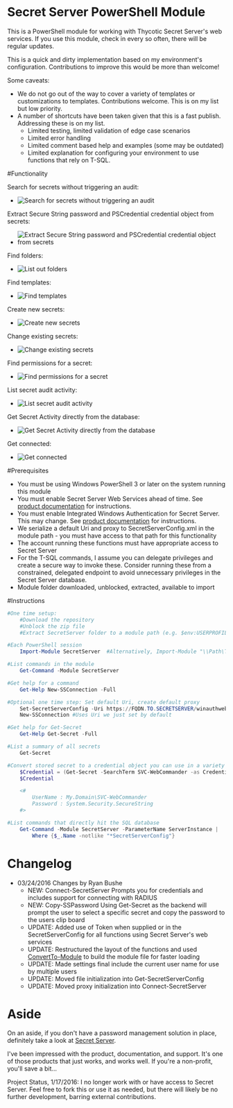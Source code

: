 Secret Server PowerShell Module
=============

This is a PowerShell module for working with Thycotic Secret Server's web services.  If you use this module, check in every so often, there will be regular updates.

This is a quick and dirty implementation based on my environment's configuration.  Contributions to improve this would be more than welcome!

Some caveats:

 * We do not go out of the way to cover a variety of templates or customizations to templates.  Contributions welcome.  This is on my list but low priority.
 * A number of shortcuts have been taken given that this is a fast publish.  Addressing these is on my list.
   * Limited testing, limited validation of edge case scenarios
   * Limited error handling
   * Limited comment based help and examples (some may be outdated)
   * Limited explanation for configuring your environment to use functions that rely on T-SQL.

#Functionality

Search for secrets without triggering an audit:
  * ![Search for secrets without triggering an audit](/Media/Get-Secret.png)

Extract Secure String password and PSCredential credential object from secrets:
  * ![Extract Secure String password and PSCredential credential object from secrets](/Media/Get-SecretCred.png)

Find folders:
  * ![List out folders](/Media/Get-Folder.png)

Find templates:
  * ![Find templates](/Media/Get-Template.png)

Create new secrets:
  * ![Create new secrets](/Media/New-Secret.png)

Change existing secrets:
  * ![Change existing secrets](/Media/Set-Secret.png)

Find permissions for a secret:
  * ![Find permissions for a secret](/Media/Get-SecretPermission.png)

List secret audit activity:
  * ![List secret audit activity](/Media/Get-SecretAudit.png)

Get Secret Activity directly from the database:
  * ![Get Secret Activity directly from the database](/Media/Get-SecretActivity.png)

Get connected:
  * ![Get connected](/Media/GetConnected.png)

#Prerequisites

 * You must be using Windows PowerShell 3 or later on the system running this module
 * You must enable Secret Server Web Services ahead of time.  See [product documentation](http://thycotic.com/products/secret-server/support-2/) for instructions.
 * You must enable Integrated Windows Authentication for Secret Server.  This may change.  See [product documentation](http://support.thycotic.com/kb/a90/setting-up-integrated-windows-authentication.aspx) for instructions.
 * We serialize a default Uri and proxy to SecretServerConfig.xml in the module path - you must have access to that path for this functionality
 * The account running these functions must have appropriate access to Secret Server
 * For the T-SQL commands, I assume you can delegate privileges and create a secure way to invoke these.  Consider running these from a constrained, delegated endpoint to avoid unnecessary privileges in the Secret Server database.
 * Module folder downloaded, unblocked, extracted, available to import

#Instructions

```powershell
#One time setup:
    #Download the repository
    #Unblock the zip file
    #Extract SecretServer folder to a module path (e.g. $env:USERPROFILE\Documents\WindowsPowerShell\Modules\)

#Each PowerShell session
    Import-Module SecretServer  #Alternatively, Import-Module "\\Path\To\SecretServer"

#List commands in the module
    Get-Command -Module SecretServer

#Get help for a command
    Get-Help New-SSConnection -Full

#Optional one time step: Set default Uri, create default proxy
    Set-SecretServerConfig -Uri https://FQDN.TO.SECRETSERVER/winauthwebservices/sswinauthwebservice.asmx
    New-SSConnection #Uses Uri we just set by default

#Get help for Get-Secret
    Get-Help Get-Secret -Full

#List a summary of all secrets
    Get-Secret

#Convert stored secret to a credential object you can use in a variety of scenarios
    $Credential = (Get-Secret -SearchTerm SVC-WebCommander -as Credential ).Credential
    $Credential

    <#
        UserName : My.Domain\SVC-WebCommander
        Password : System.Security.SecureString
    #>

#List commands that directly hit the SQL database
    Get-Command -Module SecretServer -ParameterName ServerInstance |
        Where {$_.Name -notlike "*SecretServerConfig"}
```

# Changelog

* 03/24/2016 Changes by Ryan Bushe
  * NEW: Connect-SecretServer Prompts you for credentials and includes support for connecting with RADIUS
  * NEW: Copy-SSPassword Using Get-Secret as the backend will prompt the user to select a specific secret and copy the password to the users clip board
  * UPDATE: Added use of Token when supplied or in the SecretServerConfig for all functions using Secret Server's web services
  * UPDATE: Restructured the layout of the functions and used [ConvertTo-Module](https://github.com/martin9700/ConvertTo-Module) to build the module file for faster loading
  * UPDATE: Made settings final include the current user name for use by multiple users
  * UPDATE: Moved file initialization into Get-SecretServerConfig
  * UPDATE: Moved proxy initialization into Connect-SecretServer

# Aside

On an aside, if you don't have a password management solution in place, definitely take a look at [Secret Server](http://thycotic.com/products/secret-server/compare-installed-editions/).

I've been impressed with the product, documentation, and support.  It's one of those products that just works, and works well.  If you're a non-profit, you'll save a bit...

Project Status, 1/17/2016: I no longer work with or have access to Secret Server. Feel free to fork this or use it as needed, but there will likely be no further development, barring external contributions.
